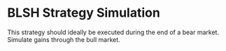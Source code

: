 # BLSH Strategy Simulation
This strategy should ideally be executed during the end of a bear market. Simulate gains through the bull market. 
